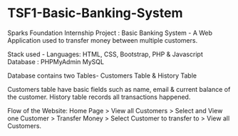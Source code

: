 # TSF1-Basic-Banking-System
Sparks Foundation Internship Project : Basic Banking System - 
A Web Application used to transfer money between multiple customers.  

Stack used - Languages: HTML, CSS, Bootstrap, PHP & Javascript Database : PHPMyAdmin MySQL

Database contains two Tables- Customers Table & History Table

Customers table have basic fields such as name, email & current balance of the customer.
History table records all transactions happened.

Flow of the Website: Home Page > View all Customers > Select and View one Customer > Transfer Money > Select Customer to transfer to > View all Customers.

